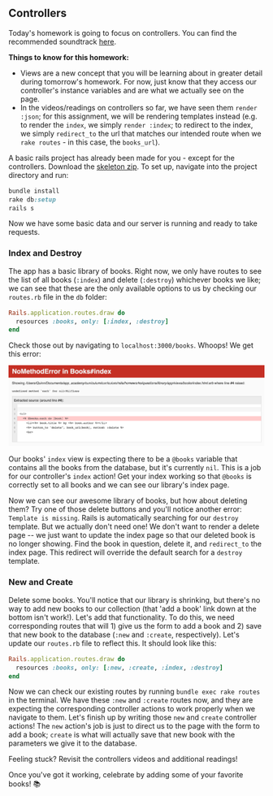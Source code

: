 ## Controllers

Today's homework is going to focus on controllers. You can find the recommended soundtrack [here][controlla-by-drake].

**Things to know for this homework:**
- Views are a new concept that you will be learning about in greater detail during tomorrow's homework. For now, just know that they access our controller's instance variables and are what we actually see on the page.
- In the videos/readings on controllers so far, we have seen them `render :json`; for this assignment, we will be rendering templates instead (e.g. to render the `index`, we simply `render :index`; to redirect to the index, we simply `redirect_to` the url that matches our intended route when we `rake routes` - in this case, the `books_url`).

A basic rails project has already been made for you - except for the controllers. Download the [skeleton zip][skeleton]. To set up, navigate into the project directory and run:
```ruby
bundle install
rake db:setup
rails s
```
Now we have some basic data and our server is running and ready to take requests.

### Index and Destroy

The app has a basic library of books. Right now, we only have routes to see the list of all books (`:index`) and delete (`:destroy`) whichever books we like; we can see that these are the only available options to us by checking our `routes.rb` file in the `db` folder:

```ruby
Rails.application.routes.draw do
  resources :books, only: [:index, :destroy]
end
```

Check those out by navigating to `localhost:3000/books`. Whoops! We get this error:

![image of index error](./public/index_error.png)

Our books' `index` view is expecting there to be a `@books` variable that contains all the books from the database, but it's currently `nil`. This is a job for our controller's `index` action! Get your index working so that `@books` is correctly set to all books and we can see our library's index page.

Now we can see our awesome library of books, but how about deleting them? Try one of those delete buttons and you'll notice another error: `Template is missing`. Rails is automatically searching for our `destroy` template. But we actually don't need one! We don't want to render a delete page -- we just want to update the index page so that our deleted book is no longer showing. Find the book in question, delete it, and `redirect_to` the index page. This redirect will override the default search for a `destroy` template.

### New and Create

Delete some books. You'll notice that our library is shrinking, but there's no way to add new books to our collection (that 'add a book' link down at the bottom isn't work!). Let's add that functionality. To do this, we need corresponding routes that will 1) give us the form to add a book and 2) save that new book to the database (`:new` and `:create`, respectively). Let's update our `routes.rb` file to reflect this. It should look like this:

```ruby
Rails.application.routes.draw do
  resources :books, only: [:new, :create, :index, :destroy]
end
```

Now we can check our existing routes by running `bundle exec rake routes` in the terminal. We have these `:new` and `:create` routes now, and they are expecting the corresponding controller actions to work properly when we navigate to them. Let's finish up by writing those `new` and `create` controller actions! The `new` action's job is just to direct us to the page with the form to add a book; `create` is what will actually save that new book with the parameters we give it to the database.

Feeling stuck? Revisit the controllers videos and additional readings!

Once you've got it working, celebrate by adding some of your favorite books! :books:

[controlla-by-drake]: https://soundcloud.com/octobersveryown/drake-controlla
[skeleton]: ./library.zip?raw=true
